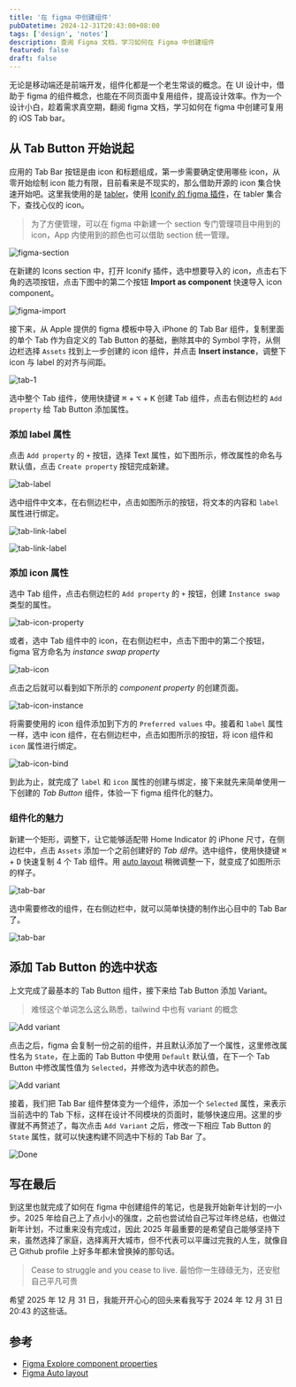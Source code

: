 ```yaml
---
title: '在 figma 中创建组件'
pubDatetime: 2024-12-31T20:43:00+08:00
tags: ['design', 'notes']
description: 查阅 Figma 文档，学习如何在 Figma 中创建组件
featured: false
draft: false
---
```


无论是移动端还是前端开发，组件化都是一个老生常谈的概念。在 UI 设计中，借助于 figma 的组件概念，也能在不同页面中复用组件，提高设计效率。作为一个设计小白，趁着需求真空期，翻阅 figma 文档，学习如何在 figma 中创建可复用的 iOS Tab bar。

## 从 Tab Button 开始说起

应用的 Tab Bar 按钮是由 icon 和标题组成，第一步需要确定使用哪些 icon，从零开始绘制 icon 能力有限，目前看来是不现实的，那么借助开源的 icon 集合快速开始吧。这里我使用的是 [tabler](https://tabler.io/icons)，使用 [Iconify 的 figma 插件](https://www.figma.com/community/plugin/735098390272716381)，在 tabler 集合下，查找心仪的 icon。

> 为了方便管理，可以在 figma 中新建一个 section 专门管理项目中用到的 icon，App 内使用到的颜色也可以借助 section 统一管理。

![figma-section](@assets/images/figma/components/section.png)

在新建的 Icons section 中，打开 Iconify 插件，选中想要导入的 icon，点击右下角的选项按钮，点击下图中的第二个按钮 **Import as component** 快速导入 icon component。

![figma-import](@assets/images/figma/components/import-as-component.png)

接下来，从 Apple 提供的 figma 模板中导入 iPhone 的 Tab Bar 组件，复制里面的单个 Tab 作为自定义的 Tab Button 的基础，删除其中的 Symbol 字符，从侧边栏选择 `Assets` 找到上一步创建的 icon 组件，并点击 **Insert instance**，调整下 icon 与 label 的对齐与间距。

![tab-1](@assets/images/figma/components/tab-1.png)

选中整个 Tab 组件，使用快捷键 <kbd>⌘</kbd> + <kbd>⌥</kbd> + <kbd>K</kbd> 创建 Tab 组件，点击右侧边栏的 `Add property` 给 Tab Button 添加属性。

### 添加 label 属性

点击 `Add property` 的 `+` 按钮，选择 Text 属性，如下图所示，修改属性的命名与默认值，点击 `Create property` 按钮完成新建。

![tab-label](@assets/images/figma/components/label-property.png)

选中组件中文本，在右侧边栏中，点击如图所示的按钮，将文本的内容和 `label` 属性进行绑定。

![tab-link-label](@assets/images/figma/components/link-label-select.png)

![tab-link-label](@assets/images/figma/components/link-label-property.png)

### 添加 icon 属性

选中 Tab 组件，点击右侧边栏的 `Add property` 的 `+` 按钮，创建 `Instance swap` 类型的属性。

![tab-icon-property](@assets/images/figma/components/tab-icon-property.png)

或者，选中 Tab 组件中的 icon，在右侧边栏中，点击下图中的第二个按钮，figma 官方命名为 _instance swap property_

![tab-icon](@assets/images/figma/components/tab-icon.png)

点击之后就可以看到如下所示的 _component property_ 的创建页面。

![tab-icon-instance](@assets/images/figma/components/tab-icon-instance.png)

将需要使用的 icon 组件添加到下方的 `Preferred values` 中。接着和 `label` 属性一样，选中 icon 组件，在右侧边栏中，点击如图所示的按钮，将 icon 组件和 `icon` 属性进行绑定。

![tab-icon-bind](@assets/images/figma/components/tab-icon-bind.png)

到此为止，就完成了 `label` 和 `icon` 属性的创建与绑定，接下来就先来简单使用一下创建的 _Tab Button_ 组件，体验一下 figma 组件化的魅力。

### 组件化的魅力

新建一个矩形，调整下，让它能够适配带 Home Indicator 的 iPhone 尺寸，在侧边栏中，点击 `Assets` 添加一个之前创建好的 _Tab 组件_。选中组件，使用快捷键 <kbd>⌘</kbd> + <kbd>D</kbd> 快速复制 4 个 Tab 组件。用 [auto layout](https://help.figma.com/hc/en-us/articles/5731482952599-Add-auto-layout-to-a-design) 稍微调整一下，就变成了如图所示的样子。

![tab-bar](@assets/images/figma/components/tab-bar-1.png)

选中需要修改的组件，在右侧边栏中，就可以简单快捷的制作出心目中的 Tab Bar 了。

![tab-bar](@assets/images/figma/components/tab-bar-init.png)

## 添加 Tab Button 的选中状态

上文完成了最基本的 Tab Button 组件，接下来给 Tab Button 添加 Variant。

> 难怪这个单词怎么这么熟悉，tailwind 中也有 variant 的概念

![Add variant](@assets/images/figma/components/add-variant.png)

点击之后，figma 会复制一份之前的组件，并且默认添加了一个属性，这里修改属性名为 `State`，在上面的 Tab Button 中使用 `Default` 默认值，在下一个 Tab Button 中修改属性值为 `Selected`，并修改为选中状态的颜色。

![Add variant](@assets/images/figma/components/add-variant-state.png)

接着，我们把 Tab Bar 组件整体变为一个组件，添加一个 `Selected` 属性，来表示当前选中的 Tab 下标，这样在设计不同模块的页面时，能够快速应用。这里的步骤就不再赘述了，每次点击 `Add Variant` 之后，修改一下相应 Tab Button 的 `State` 属性，就可以快速构建不同选中下标的 Tab Bar 了。

![Done](@assets/images/figma/components/tab-bar-done.png)

## 写在最后

到这里也就完成了如何在 figma 中创建组件的笔记，也是我开始新年计划的一小步。2025 年给自己上了点小小的强度，之前也尝试给自己写过年终总结，也做过新年计划，不过重来没有完成过，因此 2025 年最重要的是希望自己能够坚持下来，虽然选择了家庭，选择离开大城市，但不代表可以平庸过完我的人生，就像自己 Github profile 上好多年都未曾换掉的那句话。

> Cease to struggle and you cease to live.
> 最怕你一生碌碌无为，还安慰自己平凡可贵

希望 2025 年 12 月 31 日，我能开开心心的回头来看我写于 2024 年 12 月 31 日 20:43 的这些话。

## 参考

- [Figma Explore component properties](https://help.figma.com/hc/en-us/articles/5579474826519-Explore-component-properties)
- [Figma Auto layout](https://help.figma.com/hc/en-us/articles/5731482952599-Add-auto-layout-to-a-design)
